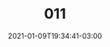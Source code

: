 ---
title: "011"
date: 2021-01-09T19:34:41-03:00
draft: false
autorias: ["André Burnier"]
plataformas: ["Processing"]
descricao: "Contador que utiliza Perlin Noise pra dividir uma rotação completa em 100 partes desiguais."
autorias_url: ["https:www.andreburnier.com", "https:www.instagram.com/burnier"]
url: "/formas/011"
---